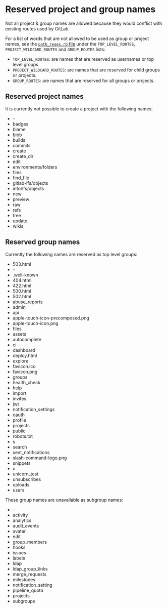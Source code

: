 # Reserved project and group names

Not all project & group names are allowed because they would conflict with
existing routes used by GitLab.

For a list of words that are not allowed to be used as group or project names, see the
[`path_regex.rb` file][reserved] under the `TOP_LEVEL_ROUTES`, `PROJECT_WILDCARD_ROUTES` and `GROUP_ROUTES` lists:

- `TOP_LEVEL_ROUTES`: are names that are reserved as usernames or top level groups
- `PROJECT_WILDCARD_ROUTES`: are names that are reserved for child groups or projects.
- `GROUP_ROUTES`: are names that are reserved for all groups or projects.

## Reserved project names

It is currently not possible to create a project with the following names:

- \-
- badges
- blame
- blob
- builds
- commits
- create
- create_dir
- edit
- environments/folders
- files
- find_file
- gitlab-lfs/objects
- info/lfs/objects
- new
- preview
- raw
- refs
- tree
- update
- wikis

## Reserved group names

Currently the following names are reserved as top level groups:

- 503.html
- \-
- .well-known
- 404.html
- 422.html
- 500.html
- 502.html
- abuse_reports
- admin
- api
- apple-touch-icon-precomposed.png
- apple-touch-icon.png
- files
- assets
- autocomplete
- ci
- dashboard
- deploy.html
- explore
- favicon.ico
- favicon.png
- groups
- health_check
- help
- import
- invites
- jwt
- notification_settings
- oauth
- profile
- projects
- public
- robots.txt
- s
- search
- sent_notifications
- slash-command-logo.png
- snippets
- u
- unicorn_test
- unsubscribes
- uploads
- users

These group names are unavailable as subgroup names:

- \-
- activity
- analytics
- audit_events
- avatar
- edit
- group_members
- hooks
- issues
- labels
- ldap
- ldap_group_links
- merge_requests
- milestones
- notification_setting
- pipeline_quota
- projects
- subgroups

[reserved]:  https://gitlab.com/gitlab-org/gitlab-ce/blob/master/lib/gitlab/path_regex.rb
